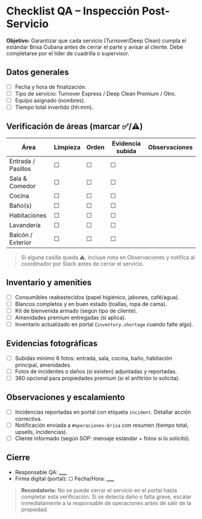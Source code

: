 # Checklist QA – Inspección Post-Servicio

**Objetivo:** Garantizar que cada servicio (Turnover/Deep Clean) cumpla el estándar Brisa Cubana antes de cerrar el parte y avisar al cliente. Debe completarse por el líder de cuadrilla o supervisor.

## Datos generales

- ☐ Fecha y hora de finalización.
- ☐ Tipo de servicio: Turnover Express / Deep Clean Premium / Otro.
- ☐ Equipo asignado (nombres).
- ☐ Tiempo total invertido (hh:mm).

## Verificación de áreas (marcar ✅/⚠️)

| Área               | Limpieza | Orden | Evidencia subida | Observaciones |
| ------------------ | -------- | ----- | ---------------- | ------------- |
| Entrada / Pasillos | ☐        | ☐     | ☐                |               |
| Sala & Comedor     | ☐        | ☐     | ☐                |               |
| Cocina             | ☐        | ☐     | ☐                |               |
| Baño(s)            | ☐        | ☐     | ☐                |               |
| Habitaciones       | ☐        | ☐     | ☐                |               |
| Lavandería         | ☐        | ☐     | ☐                |               |
| Balcón / Exterior  | ☐        | ☐     | ☐                |               |

> Si alguna casilla queda ⚠️, incluye nota en Observaciones y notifica al coordinador por Slack antes de cerrar el servicio.

## Inventario y amenities

- ☐ Consumibles reabastecidos (papel higiénico, jabones, café/agua).
- ☐ Blancos completos y en buen estado (toallas, ropa de cama).
- ☐ Kit de bienvenida armado (según tipo de cliente).
- ☐ Amenidades premium entregadas (si aplica).
- ☐ Inventario actualizado en portal (`inventory.shortage` cuando falte algo).

## Evidencias fotográficas

- ☐ Subidas mínimo 6 fotos: entrada, sala, cocina, baño, habitación principal, amenidades.
- ☐ Fotos de incidentes o daños (si existen) adjuntadas y reportadas.
- ☐ 360 opcional para propiedades premium (si el anfitrión lo solicita).

## Observaciones y escalamiento

- ☐ Incidencias reportadas en portal con etiqueta `incident`. Detallar acción correctiva.
- ☐ Notificación enviada a `#operaciones-brisa` con resumen (tiempo total, upsells, incidencias).
- ☐ Cliente informado (según SOP: mensaje estándar + fotos si lo solicitó).

## Cierre

- Responsable QA: **********\_\_\_**********
- Firma digital (portal): ☐ Fecha/Hora: ****\_\_\_****

> **Recordatorio:** No se puede cerrar el servicio en el portal hasta completar esta verificación. Si se detecta daño o falta grave, escalar inmediatamente a la responsable de operaciones antes de salir de la propiedad.
